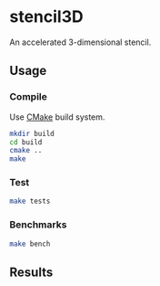 # stencil3D
An accelerated 3-dimensional stencil.

## Usage
### Compile
Use [CMake](https://cmake.org) build system.
```bash
mkdir build
cd build
cmake ..
make
```

### Test
```bash
make tests
```

### Benchmarks
```bash
make bench
```

## Results

